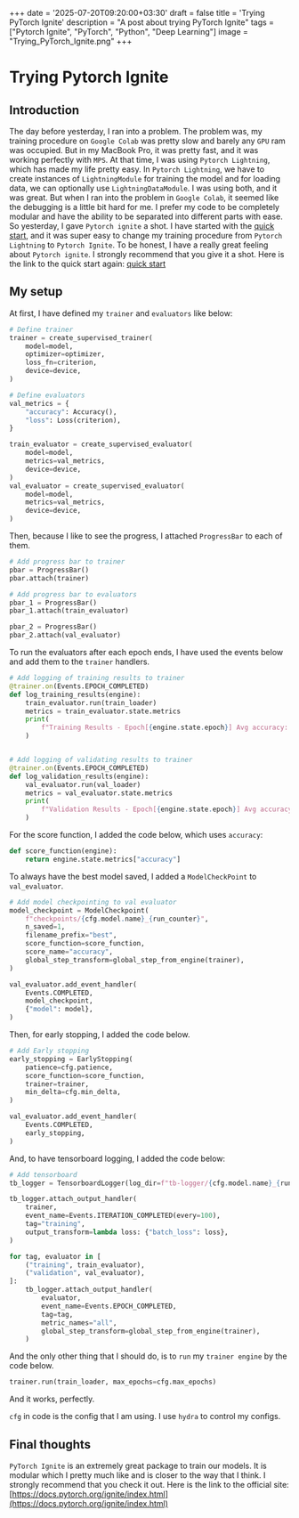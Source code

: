 +++
date = '2025-07-20T09:20:00+03:30'
draft = false
title = 'Trying PyTorch Ignite'
description = "A post about trying PyTorch Ignite"
tags = ["Pytorch Ignite", "PyTorch", "Python", "Deep Learning"]
image = "Trying_PyTorch_Ignite.png"
+++

# Trying Pytorch Ignite

## Introduction

The day before yesterday, I ran into a problem.
The problem was, my training procedure on `Google Colab` was pretty slow
and barely any `GPU` ram was occupied.
But in my MacBook Pro, it was pretty fast, and it was working perfectly with
`MPS`.
At that time, I was using `Pytorch Lightning`, which has made my life
pretty easy.
In `Pytorch Lightning`, we have to create instances of `LightningModule`
for training the model and for loading data, we can optionally
use `LightningDataModule`.
I was using both, and it was great.
But when I ran into the problem in `Google Colab`, it seemed like
the debugging is a little bit hard for me.
I prefer my code to be completely modular and have the ability to
be separated into different parts with ease.
So yesterday, I gave `Pytorch ignite` a shot.
I have started with the [quick start](https://pytorch-ignite.ai/tutorials/beginner/01-getting-started/),
and it was super easy
to change my training procedure from `Pytorch Lightning` to `Pytorch Ignite`.
To be honest, I have a really great feeling about `Pytorch ignite`.
I strongly recommend that you give it a shot.
Here is the link to the quick start again:
[quick start](https://pytorch-ignite.ai/tutorials/beginner/01-getting-started/)

## My setup

At first, I have defined my `trainer` and `evaluators` like below:

```python
# Define trainer
trainer = create_supervised_trainer(
    model=model,
    optimizer=optimizer,
    loss_fn=criterion,
    device=device,
)

# Define evaluators
val_metrics = {
    "accuracy": Accuracy(),
    "loss": Loss(criterion),
}

train_evaluator = create_supervised_evaluator(
    model=model,
    metrics=val_metrics,
    device=device,
)
val_evaluator = create_supervised_evaluator(
    model=model,
    metrics=val_metrics,
    device=device,
)
```

Then, because I like to see the progress,
I attached `ProgressBar` to each of them.

```python
# Add progress bar to trainer
pbar = ProgressBar()
pbar.attach(trainer)

# Add progress bar to evaluators
pbar_1 = ProgressBar()
pbar_1.attach(train_evaluator)

pbar_2 = ProgressBar()
pbar_2.attach(val_evaluator)
```

To run the evaluators after each epoch ends, I have used the events
below and add them to the `trainer` handlers.

```python
# Add logging of training results to trainer
@trainer.on(Events.EPOCH_COMPLETED)
def log_training_results(engine):
    train_evaluator.run(train_loader)
    metrics = train_evaluator.state.metrics
    print(
        f"Training Results - Epoch[{engine.state.epoch}] Avg accuracy: {metrics['accuracy']:.2f} Avg loss: {metrics['loss']:.2f}"
    )


# Add logging of validating results to trainer
@trainer.on(Events.EPOCH_COMPLETED)
def log_validation_results(engine):
    val_evaluator.run(val_loader)
    metrics = val_evaluator.state.metrics
    print(
        f"Validation Results - Epoch[{engine.state.epoch}] Avg accuracy: {metrics['accuracy']:.2f} Avg loss: {metrics['loss']:.2f}"
    )
```

For the score function, I added the code below, which uses `accuracy`:

```python
def score_function(engine):
    return engine.state.metrics["accuracy"]
```

To always have the best model saved, I added a `ModelCheckPoint` to
`val_evaluator`.

```python
# Add model checkpointing to val evaluator
model_checkpoint = ModelCheckpoint(
    f"checkpoints/{cfg.model.name}_{run_counter}",
    n_saved=1,
    filename_prefix="best",
    score_function=score_function,
    score_name="accuracy",
    global_step_transform=global_step_from_engine(trainer),
)

val_evaluator.add_event_handler(
    Events.COMPLETED,
    model_checkpoint,
    {"model": model},
)
```

Then, for early stopping, I added the code below.

```python
# Add Early stopping
early_stopping = EarlyStopping(
    patience=cfg.patience,
    score_function=score_function,
    trainer=trainer,
    min_delta=cfg.min_delta,
)

val_evaluator.add_event_handler(
    Events.COMPLETED,
    early_stopping,
)
```

And, to have tensorboard logging, I added the code below:

```python
# Add tensorboard
tb_logger = TensorboardLogger(log_dir=f"tb-logger/{cfg.model.name}_{run_counter}")

tb_logger.attach_output_handler(
    trainer,
    event_name=Events.ITERATION_COMPLETED(every=100),
    tag="training",
    output_transform=lambda loss: {"batch_loss": loss},
)

for tag, evaluator in [
    ("training", train_evaluator),
    ("validation", val_evaluator),
]:
    tb_logger.attach_output_handler(
        evaluator,
        event_name=Events.EPOCH_COMPLETED,
        tag=tag,
        metric_names="all",
        global_step_transform=global_step_from_engine(trainer),
    )

```

And the only other thing that I should do, is to `run` my `trainer engine`
by the code below.

```python
trainer.run(train_loader, max_epochs=cfg.max_epochs)
```

And it works, perfectly.

`cfg` in code is the config that I am using.
I use `hydra` to control my configs.

## Final thoughts

`PyTorch Ignite` is an extremely great package to
train our models.
It is modular which I pretty much like and is closer to the
way that I think.
I strongly recommend that you check it out.
Here is the link to the official site:
[https://docs.pytorch.org/ignite/index.html](https://docs.pytorch.org/ignite/index.html)
